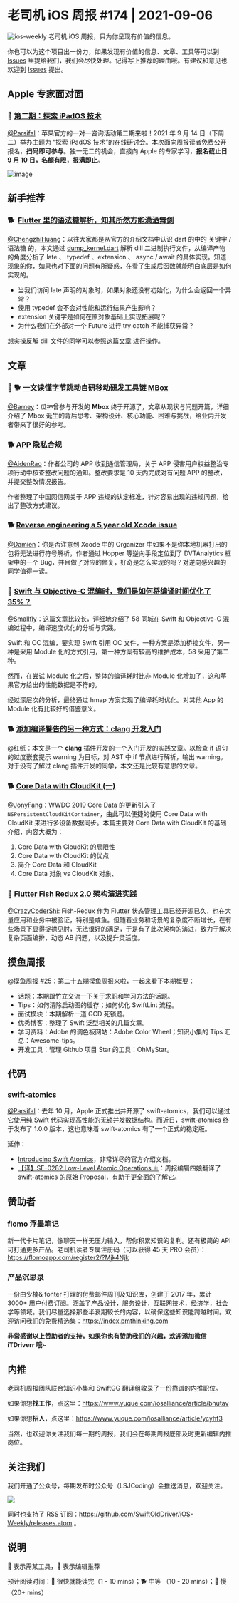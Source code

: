 # 老司机 iOS 周报 #174 | 2021-09-06

![ios-weekly](https://github.com/SwiftOldDriver/iOS-Weekly/blob/master/assets/ios-weekly.png?raw=true)
老司机 iOS 周报，只为你呈现有价值的信息。

你也可以为这个项目出一份力，如果发现有价值的信息、文章、工具等可以到 [Issues](https://github.com/SwiftOldDriver/iOS-Weekly/issues) 里提给我们，我们会尽快处理。记得写上推荐的理由哦。有建议和意见也欢迎到 [Issues](https://github.com/SwiftOldDriver/iOS-Weekly/issues) 提出。

## Apple 专家面对面

### 🌟 [第二期：探索 iPadOS 技术](https://developer.apple.com/cn/accelerator/)

[@Parsifal](https://github.com/ParsifalC)：苹果官方的一对一咨询活动第二期来啦！2021 年 9 月 14 日（下周二）举办主题为 “探索 iPadOS 技术”的在线研讨会。本次面向周报读者免费公开报名，**扫码即可参与**。独一无二的机会，直接向 Apple 的专家学习，**报名截止日 9 月 10 日，名额有限，报满即止**。

![image](https://user-images.githubusercontent.com/7930911/132127482-7eec524e-0fd8-4584-8ee2-ca812586a276.png)

## 新手推荐

### 🐕  [Flutter 里的语法糖解析，知其所然方能潇洒舞剑](https://mp.weixin.qq.com/s/Wi2jJ8KnsSnrV8Dk_eIqDg)

[@ChengzhiHuang](https://github.com/ChengzhiHuang)：以往大家都是从官方的介绍文档中认识 dart 的中的 关键字 / 语法糖 的，本文通过 [dump_kernel.dart](https://github.com/dart-lang/sdk/blob/master/pkg/vm/bin/dump_kernel.dart) 解析 dill 二进制执行文件，从编译产物的角度分析了 late 、 typedef 、extension 、 async / await 的具体实现。知道现象的你，如果也对下面的问题有所疑惑，在看了生成后函数就能明白底层是如何实现的。

- 当我们访问 late 声明的对象时，如果对象还没有初始化，为什么会返回一个异常？
- 使用 typedef 会不会对性能和运行结果产生影响？
- extension 关键字是如何在原对象基础上实现拓展呢？
- 为什么我们在外部对一个 Future 进行 try catch 不能捕获异常？

想实操反解 dill 文件的同学可以参照这篇[文章](http://gityuan.com/2019/10/05/dart_vm/#25-%E6%9F%A5%E7%9C%8Bkernel%E6%96%87%E4%BB%B6%E6%A0%BC%E5%BC%8F) 进行操作。

## 文章

### 🌟 🐕 [一文读懂字节跳动自研移动研发工具链 MBox](https://mp.weixin.qq.com/s/5_IlQPWnCug_f3SDrnImCw)

[@Barney](https://github.com/BarneyZhaoooo)：瓜神曾参与开发的 **Mbox** 终于开源了，文章从现状与问题开篇，详细介绍了 Mbox 诞生的背后思考、架构设计、核心功能、困难与挑战，给业内开发者带来了很好的参考。

### 🐕 [APP 隐私合规](https://mp.weixin.qq.com/s/_RP6EEYfYGJn877tRdXOFA)

[@AidenRao](https://weibo.com/AidenRao)：作者公司的 APP 收到通信管理局，关于 APP 侵害用户权益整治专项行动中核查整改问题的通知。整改要求是 10 天内完成对有问题 APP 的整改，并提交整改情况报告。

作者整理了中国网信网关于 APP 违规的认定标准，针对容易出现的违规问题，给出了整改方式建议。

### 🐕 [Reverse engineering a 5 year old Xcode issue](https://swiftrocks.com/reverse-engineering-xcode-issue-crash-symbol)

[@Damien](https://github.com/ZengyiMa)：你是否注意到 Xcode 中的 Organizer 中如果不是你本地机器打出的包将无法进行符号解析，作者通过 Hopper 等逆向手段定位到了 DVTAnalytics 框架中的一个 Bug，并且做了对应的修复，好奇是怎么实现的吗？对逆向感兴趣的同学值得一读。

### 🐢 [Swift 与 Objective-C 混编时，我们是如何将编译时间优化了 35%？](https://mp.weixin.qq.com/s/9BpfKhT1tQM_gAUNb2mQLg)

[@Smallfly](https://github.com/iostalks)：这篇文章比较长，详细地介绍了 58 同城在 Swift 和 Objective-C 混编过程中，编译速度优化的分析与实践。

Swift 和 OC 混编，要实现 Swift 引用 OC 文件，一种方案是添加桥接文件，另一种是采用 Module 化的方式引用，第一种方案有较高的维护成本，58 采用了第二种。

然而，在尝试 Module 化之后，整体的编译耗时比非 Module 化增加了，这和苹果官方给出的性能数据是不符的。

经过深层次的分析，最终通过 hmap 方案实现了编译耗时优化。对其他 App 的 Module 化有比较好的借鉴意义。

### 🐕 [添加编译警告的另一种方式：clang 开发入门](https://juejin.cn/post/7002999613984768031#heading-6)

[@红纸](https://github.com/nianran)：本文是一个 **clang** 插件开发的一个入门开发的实践文章。以检查 if 语句的过度嵌套提示 warning 为目标，对 AST 中 if 节点进行解析，输出 warning。对于没有了解过 clang 插件开发的同学，本文还是比较有意思的文章。

### 🐕 [Core Data with CloudKit (一)](https://www.fatbobman.com/posts/coreDataWithCloudKit-1/)

[@JonyFang](https://github.com/JonyFang)：WWDC 2019 Core Data 的更新引入了 `NSPersistentCloudKitContainer`，由此可以便捷的使用 Core Data with CloudKit 来进行多设备数据同步。本篇主要对 Core Data with CloudKit 的基础介绍，内容大概为：

1. Core Data with CloudKit 的局限性
2. Core Data with CloudKit 的优点
3. 简介 Core Data 和 CloudKit
4. Core Data 对象 vs CloudKit 对象、

### 🐢 [Flutter Fish Redux 2.0 架构演进实践](https://mp.weixin.qq.com/s/5LUCFZWts9Q0lUNqtocADQ)

[@CrazyCoderShi](https://github.com/CrazyCoderShi): Fish-Redux 作为 Flutter 状态管理工具已经开源已久，也在大量应用和业务中被验证，特别是咸鱼。但随着业务和场景的复杂度不断增长，在有些场景下显得捉襟见肘，无法很好的满足，于是有了此次架构的演进，致力于解决复杂页面编排，动态 AB 问题，以及提升灵活度。

## 摸鱼周报

[@摸鱼周报 #25](https://mp.weixin.qq.com/s/LLwiEmezRkXHVk66A6GDlQ)：第二十五期摸鱼周报来啦，一起来看下本期概要：

* 话题：本期跟竹立交流一下关于求职和学习方法的话题。
* Tips：如何清除启动图的缓存；如何优化 SwiftLint 流程。
* 面试模块：本期解析一道 GCD 死锁题。
* 优秀博客：整理了 Swift 泛型相关的几篇文章。
* 学习资料：Adobe 的调色板网站：Adobe Color Wheel；知识小集的 Tips 汇总：Awesome-tips。
* 开发工具：管理 Github 项目 Star 的工具：OhMyStar。

## 代码

### [swift-atomics](https://github.com/apple/swift-atomics)

[@Parsifal](https://github.com/ParsifalC)：去年 10 月，Apple 正式推出并开源了 swift-atomics，我们可以通过它使用纯 Swift 代码实现高性能的无锁并发数据结构。而近日，swift-atomics 终于发布了 1.0.0 版本，这也意味着 swift-atomics 有了一个正式的稳定版。

延伸：
- [Introducing Swift Atomics](https://swift.org/blog/swift-atomics/)，非常详尽的官方介绍文档。
- [【译】SE-0282 Low-Level Atomic Operations ⚛︎](https://kemchenj.github.io/2020-10-02/)：周报编辑四娘翻译了 swift-atomics 的原始 Proposal，有助于更全面的了解它。

## 赞助者

### flomo 浮墨笔记

新一代卡片笔记，像聊天一样无压力输入，帮你积累知识的复利。还有极简的 API 可打通更多产品。老司机读者专属注册码（可以获得 45 天 PRO 会员）：https://flomoapp.com/register2/?Mjk4Njk

### 产品沉思录

一份由少楠& fonter 打理的付费邮件周刊及知识库，创建于 2017 年，累计 3000+ 用户付费订阅。涵盖了产品设计，服务设计，互联网技术，经济学，社会学等领域。我们尽量选择那些半衰期较长的内容，以确保这些知识能跨越时间。欢迎访问我们的免费精选集：https://index.pmthinking.com

**非常感谢以上赞助者的支持，如果你也有赞助我们的兴趣，欢迎添加微信 iTDriverr 哦~**

## 内推

老司机周报团队联合知识小集和 SwiftGG 翻译组收录了一份靠谱的内推职位。

如果你想**找工作**，点这里：https://www.yuque.com/iosalliance/article/bhutav

如果你想**招人**，点这里：https://www.yuque.com/iosalliance/article/ycyhf3

当然，也欢迎你关注我们每一期的周报，我们会在每期周报底部及时更新编辑内推岗位。

## 关注我们

我们开通了公众号，每期发布时公众号（LSJCoding）会推送消息，欢迎关注。

![](https://github.com/SwiftOldDriver/iOS-Weekly/blob/master/assets/qrcode_for_wechat.jpg?raw=true)

同时也支持了 RSS 订阅：https://github.com/SwiftOldDriver/iOS-Weekly/releases.atom 。

## 说明

🚧 表示需某工具，🌟 表示编辑推荐

预计阅读时间：🐎 很快就能读完（1 - 10 mins）；🐕 中等 （10 - 20 mins）；🐢 慢（20+ mins）
